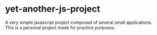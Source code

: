 # yet-another-js-project
A very simple javascript project composed of several small applications. This is a personal project made for practice purposes.

